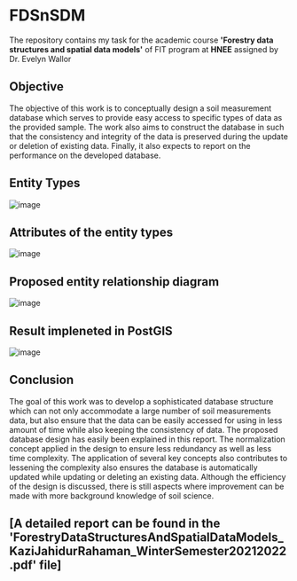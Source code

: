 # FDSnSDM
The repository contains my task for the academic course **'Forestry data structures and spatial data models'** of FIT program at **HNEE** assigned by Dr. Evelyn Wallor

## Objective
The objective of this work is to conceptually design a soil measurement database which serves to provide easy access to specific types of data as the provided sample. The work also aims to construct the database in such that the consistency and integrity of the data is preserved during the update or deletion of existing data. Finally, it also expects to report on the performance on the developed database.


## Entity Types
![image](https://github.com/KaziJahidurRahaman/FDSnSDM/assets/109986838/708c10a2-bcec-4ee7-ad7b-9002bb4bfb5c)

## Attributes of the entity types
![image](https://github.com/KaziJahidurRahaman/FDSnSDM/assets/109986838/95d8cf77-2aae-48cd-8fb5-7ff97e16bc3c)

## Proposed entity relationship diagram
![image](https://github.com/KaziJahidurRahaman/FDSnSDM/assets/109986838/4a85bbec-7a7f-4e60-aff9-a96b87ea094a)


## Result impleneted in PostGIS
![image](https://github.com/KaziJahidurRahaman/FDSnSDM/assets/109986838/f8127cf5-7faa-454c-a2e6-c484cb3cada0)



## Conclusion
The goal of this work was to develop a sophisticated database structure which can not only accommodate a large number of soil measurements data, but also ensure that the data can be easily accessed for using in less amount of time while also keeping the consistency of data. The proposed database design has easily been explained in this report. The normalization concept applied in the design to ensure less redundancy as well as less time complexity. The application of several key concepts also contributes to lessening the complexity also ensures the database is automatically updated while updating or deleting an existing data.  Although the efficiency of the design is discussed, there is still aspects where improvement can be made with more background knowledge of soil science. 

## [A detailed report can be found in the 'ForestryDataStructuresAndSpatialDataModels_KaziJahidurRahaman_WinterSemester20212022.pdf' file]


